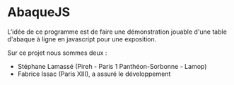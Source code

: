 # AbaqueJS 

L'idée de ce programme est de faire une démonstration jouable d'une table d'abaque à ligne en javascript pour une exposition. 



Sur ce projet nous sommes deux : 
* Stéphane Lamassé (Pireh - Paris 1 Panthéon-Sorbonne - Lamop) 
* Fabrice Issac (Paris XIII), a assuré le développement
